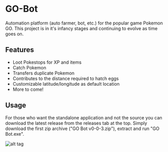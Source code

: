 # GO-Bot
Automation platform (auto farmer, bot, etc.) for the popular game Pokemon GO. This project is in it's infancy stages and continuing to evolve as time goes on.

## Features
- Loot Pokestops for XP and items
- Catch Pokemon
- Transfers duplicate Pokemon
- Contributes to the distance required to hatch eggs
- Customizable latitude/longitude as default location
- More to come!

## Usage
For those who want the standalone application and not the source you can download the latest release from the releases tab at the top. Simply download the first zip archive ("GO Bot v0-0-3.zip"), extract and run "GO Bot.exe".

![alt tag](https://i.gyazo.com/e3bf47995475467b6ce6b7c2365e2d90.png)
